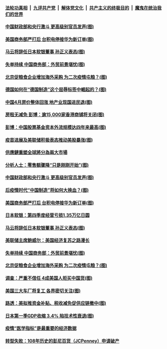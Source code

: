 ####  [法轮功真相](../../../../basic/blob/master/README.md?t=05191944) &nbsp;|&nbsp; [九评共产党](../../../../9ping.md/blob/master/README.md?t=05191944) &nbsp;|&nbsp; [解体党文化](../../../../jtdwh.md/blob/master/README.md?t=05191944)  &nbsp;|&nbsp; [共产主义的终极目的](../../../../gczydzjmd.md/blob/master/README.md?t=05191944) &nbsp;|&nbsp; [魔鬼在统治我们的世界](../../../../mgztzwmdsj.md/blob/master/README.md?t=05191944) 

#### [中国财政部和央行激斗 更高级别官员发声(图)](../pages/p5/933674.md?t=05191944) 

#### [美国商务部严打后 台积电停接华为新订单(图)](../pages/p5/933666.md?t=05191944) 

#### [马云将辞任日本软银董事 孙正义表态(图)](../pages/p5/933661.md?t=05191944) 

#### [失单持续 中国商务部：外贸前景堪忧(图)](../pages/p5/933631.md?t=05191944) 

#### [北京促粮食企业增加海外采购 为二次疫情屯粮？(图)](../pages/p5/933600.md?t=05191944) 

#### [德国如何在“德国制造”这个屈辱标签中崛起的？(图)](../pages/p5/933604.md?t=05191944) 

#### [中国4月房价整体回涨 地产业现国进民退(图)](../pages/p5/933729.md?t=05191944) 

#### [房租无减免 彭博：逾15,000家香港商铺将关闭(图)](../pages/p5/933726.md?t=05191944) 

#### [彭博：中国股票基金资本外流规模达四年来最高(图)](../pages/p5/933722.md?t=05191944) 

#### [疫苗进展及美联储积极表态推动美股暴涨(图)](../pages/p5/933702.md?t=05191944) 

#### [供應鏈重塑全球將分為兩大市場](../pages/p5/933696.md?t=05191944) 

#### [分析人士：零售额骤降“只是刚刚开始”(图)](../pages/p5/933691.md?t=05191944) 

#### [中国财政部和央行激斗 更高级别官员发声(图)](../pages/p5/933674.md?t=05191944) 

#### [后疫情时代“中国制造”将如何大换血？(图)](../pages/p5/933687.md?t=05191944) 

#### [美国商务部严打后 台积电停接华为新订单(图)](../pages/p5/933666.md?t=05191944) 

#### [日本软银：第四季度经营亏损1.35万亿日圆](../pages/p5/933662.md?t=05191944) 

#### [马云将辞任日本软银董事 孙正义表态(图)](../pages/p5/933661.md?t=05191944) 

#### [美联储主席鲍威尔：美国经济复苏之路漫长](../pages/p5/933653.md?t=05191944) 

#### [失单持续 中国商务部：外贸前景堪忧(图)](../pages/p5/933631.md?t=05191944) 

#### [北京促粮食企业增加海外采购 为二次疫情屯粮？(图)](../pages/p5/933600.md?t=05191944) 

#### [调查：严重不信任 4成美国人拒买中国货(图)](../pages/p5/933645.md?t=05191944) 

#### [美国三大车厂将复工 各界密切关注(图)](../pages/p5/933642.md?t=05191944) 

#### [路透：美拟推资金补贴、税收减免促供应链撤中(图)](../pages/p5/933641.md?t=05191944) 

#### [日本第一季GDP收缩 3.4% 陷技术性衰退(图)](../pages/p5/933633.md?t=05191944) 

#### [疫情“医学指标”是最重要的经济数据](../pages/p5/933618.md?t=05191944) 

#### [转型失败：108年历史的彭尼百货（JCPenney）申请破产](../pages/p5/933610.md?t=05191944) 

